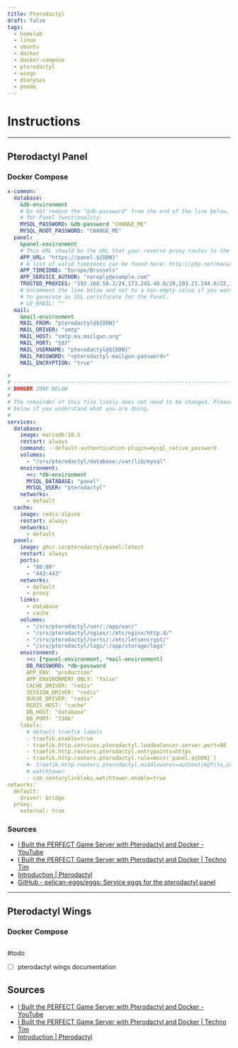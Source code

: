 ```yaml
---
title: Pterodactyl
draft: false
tags:
  - homelab
  - linux
  - ubuntu
  - docker
  - docker-compose
  - pterodactyl
  - wings
  - dionysus
  - pnode
---
```


# Instructions

---

## Pterodactyl Panel

### Docker Compose

```yaml
x-common:
  database:
    &db-environment
    # Do not remove the "&db-password" from the end of the line below, it is important
    # for Panel functionality.
    MYSQL_PASSWORD: &db-password "CHANGE_ME"
    MYSQL_ROOT_PASSWORD: "CHANGE_ME"
  panel:
    &panel-environment
    # This URL should be the URL that your reverse proxy routes to the panel server
    APP_URL: "https://panel.${DDN}"
    # A list of valid timezones can be found here: http://php.net/manual/en/timezones.php
    APP_TIMEZONE: "Europe/Brussels"
    APP_SERVICE_AUTHOR: "noreply@example.com"
    TRUSTED_PROXIES: "192.168.50.3/24,173.245.48.0/20,103.21.244.0/22,103.22.200.0/22,103.31.4.0/22,141.101.64.0/18,108.162.192.0/18,190.93.240.0/20,188.114.96.0/20,197.234.240.0/22,198.41.128.0/17,162.158.0.0/15,104.16.0.0/13,104.24.0.0/14,172.64.0.0/13,131.0.72.0/22" # Set this to your proxy IP, currently added are all cloudflare proxies
    # Uncomment the line below and set to a non-empty value if you want to use Let's Encrypt
    # to generate an SSL certificate for the Panel.
    # LE_EMAIL: ""
  mail:
    &mail-environment
    MAIL_FROM: "pterodactyl@${DDN}"
    MAIL_DRIVER: "smtp"
    MAIL_HOST: "smtp.eu.mailgun.org"
    MAIL_PORT: "587"
    MAIL_USERNAME: "pterodactyl@${DDN}"
    MAIL_PASSWORD: "<pterodactyl-mailgun-password>"
    MAIL_ENCRYPTION: "true"

#
# ------------------------------------------------------------------------------------------
# DANGER ZONE BELOW
#
# The remainder of this file likely does not need to be changed. Please only make modifications
# below if you understand what you are doing.
#
services:
  database:
    image: mariadb:10.5
    restart: always
    command: --default-authentication-plugin=mysql_native_password
    volumes:
      - "/srv/pterodactyl/database:/var/lib/mysql"
    environment:
      <<: *db-environment
      MYSQL_DATABASE: "panel"
      MYSQL_USER: "pterodactyl"
    networks:
      - default
  cache:
    image: redis:alpine
    restart: always
    networks:
      - default
  panel:
    image: ghcr.io/pterodactyl/panel:latest
    restart: always
    ports:
      - "80:80"
      - "443:443"
    networks:
      - default
      - proxy
    links:
      - database
      - cache
    volumes:
      - "/srv/pterodactyl/var/:/app/var/"
      - "/srv/pterodactyl/nginx/:/etc/nginx/http.d/"
      - "/srv/pterodactyl/certs/:/etc/letsencrypt/"
      - "/srv/pterodactyl/logs/:/app/storage/logs"
    environment:
      <<: [*panel-environment, *mail-environment]
      DB_PASSWORD: *db-password
      APP_ENV: "production"
      APP_ENVIRONMENT_ONLY: "false"
      CACHE_DRIVER: "redis"
      SESSION_DRIVER: "redis"
      QUEUE_DRIVER: "redis"
      REDIS_HOST: "cache"
      DB_HOST: "database"
      DB_PORT: "3306"
    labels:
      # default traefik labels
      - traefik.enable=true
      - traefik.http.services.pterodactyl.loadbalancer.server.port=80
      - traefik.http.routers.pterodactyl.entrypoints=https
      - traefik.http.routers.pterodactyl.rule=Host(`panel.${DDN}`)
      #- traefik.http.routers.pterodactyl.middlewares=authentik@file,corsALL@file
      # watchtower
      - com.centurylinklabs.watchtower.enable=true
networks:
  default:
    driver: bridge
  proxy:
    external: true
```

### Sources
- [I Built the PERFECT Game Server with Pterodactyl and Docker - YouTube](https://www.youtube.com/watch?v=_ypAmCcIlBE)
- [I Built the PERFECT Game Server with Pterodactyl and Docker | Techno Tim](https://technotim.live/posts/pterodactyl-game-server/)
- [Introduction | Pterodactyl](https://pterodactyl.io/project/introduction.html)
- [GitHub - pelican-eggs/eggs: Service eggs for the pterodactyl panel](https://github.com/pelican-eggs/eggs)

---

## Pterodactyl Wings

### Docker Compose

```yaml
```

#todo 
- [ ] pterodactyl wings documentation

## Sources
- [I Built the PERFECT Game Server with Pterodactyl and Docker - YouTube](https://www.youtube.com/watch?v=_ypAmCcIlBE)
- [I Built the PERFECT Game Server with Pterodactyl and Docker | Techno Tim](https://technotim.live/posts/pterodactyl-game-server/)
- [Introduction | Pterodactyl](https://pterodactyl.io/project/introduction.html)